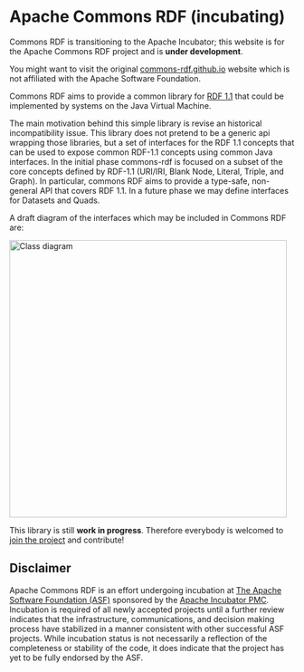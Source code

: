 # Apache Commons RDF (incubating)

<div class="alert alert-info" role="alert">
  <p>
    <span class="glyphicon glyphicon-info-sign" aria-hidden="true"></span>
    Commons RDF is transitioning to the Apache Incubator; this website is for 
    the Apache Commons RDF project and is <strong>under development</strong>.
  </p>
  <p>
    You might want to visit the original 
    <a class="alert-link" href="http://commons-rdf.github.io/">commons-rdf.github.io</a> 
    website which is not affiliated with the Apache Software Foundation.
  </p>
</div>

Commons RDF aims to provide a common library for [RDF 1.1](http://www.w3.org/TR/rdf11-concepts/) 
that could be implemented by systems on the Java Virtual Machine.

The main motivation behind this simple library is revise an historical incompatibility 
issue. This library does not pretend to be a generic api wrapping those libraries, 
but a set of interfaces for the RDF 1.1 concepts that can be used to expose common 
RDF-1.1 concepts using common Java interfaces. In the initial phase commons-rdf 
is focused on a subset of the core concepts defined by RDF-1.1 (URI/IRI, Blank Node, 
Literal, Triple, and Graph). In particular, commons RDF aims to provide a type-safe, 
non-general API that covers RDF 1.1. In a future phase we may define interfaces 
for Datasets and Quads.

A draft diagram of the interfaces which may be included in Commons RDF are:

<a href="images/class-diagram.png"><img src="images/class-diagram.png" alt="Class diagram" style="height: 35em" /></a>

This library is still <strong>work in progress</strong>. Therefore everybody is
welcomed to [join the project](mail-lists.html) and contribute!

## Disclaimer

Apache Commons RDF is an effort undergoing incubation at [The Apache Software Foundation
(ASF)](http://apache.org/) sponsored by the [Apache Incubator PMC](http://incubator.apache.org/).
Incubation is required of all newly accepted projects until a further review
indicates that the infrastructure, communications, and decision making process
have stabilized in a manner consistent with other successful ASF projects.
While incubation status is not necessarily a reflection of the completeness or
stability of the code, it does indicate that the project has yet to be fully endorsed by the ASF.


